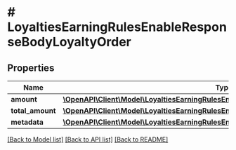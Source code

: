 # # LoyaltiesEarningRulesEnableResponseBodyLoyaltyOrder

## Properties

Name | Type | Description | Notes
------------ | ------------- | ------------- | -------------
**amount** | [**\OpenAPI\Client\Model\LoyaltiesEarningRulesEnableResponseBodyLoyaltyOrderAmount**](LoyaltiesEarningRulesEnableResponseBodyLoyaltyOrderAmount.md) |  | [optional]
**total_amount** | [**\OpenAPI\Client\Model\LoyaltiesEarningRulesEnableResponseBodyLoyaltyOrderTotalAmount**](LoyaltiesEarningRulesEnableResponseBodyLoyaltyOrderTotalAmount.md) |  | [optional]
**metadata** | [**\OpenAPI\Client\Model\LoyaltiesEarningRulesEnableResponseBodyLoyaltyOrderMetadata**](LoyaltiesEarningRulesEnableResponseBodyLoyaltyOrderMetadata.md) |  | [optional]

[[Back to Model list]](../../README.md#models) [[Back to API list]](../../README.md#endpoints) [[Back to README]](../../README.md)

